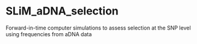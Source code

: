 # SLiM_aDNA_selection
Forward-in-time computer simulations to assess selection at the SNP level using frequencies from aDNA data
